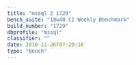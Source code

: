 ```yaml
---
title: "mssql 2 1729"
bench_suite: "18w48 CI Weekly Benchmark"
build_number: "1729"
dbprofile: "mssql"
classifier: ""
date: 2018-11-26T07:20:18
type: "bench"
---
```

